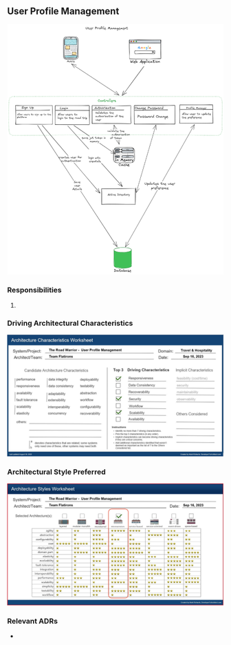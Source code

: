 ## User Profile Management

![Image](../images/user-profile-management/component-diagram.PNG)

### Responsibilities

1. 

### Driving Architectural Characteristics

![Image](../images/user-profile-management/architecture-characteristics.jpg)

### Architectural Style Preferred

![Image](../images/user-profile-management/architecture-styles.jpg)

### Relevant ADRs

- 